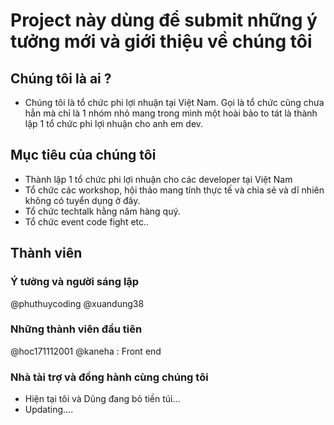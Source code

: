 # Project này dùng để submit những ý tưởng mới và giới thiệu về chúng tôi

## Chúng tôi là ai ?

- Chúng tôi là tổ chức phi lợi nhuận tại Việt Nam. Gọi là tổ chức cũng chưa hẳn mà chỉ là 1 nhóm nhỏ mang trong mình một hoài bảo to 
tát là thành lập 1 tổ chức phi lợi nhuận cho anh em dev.

## Mục tiêu của chúng tôi

- Thành lập 1 tổ chức phi lợi nhuận cho các developer tại Việt Nam
- Tổ chức các workshop, hội thảo mang tính thực tế và chia sẻ và dĩ nhiên không có tuyển dụng ở đây.
- Tổ chức techtalk hằng năm hàng quý.
- Tổ chức event code fight etc..


## Thành viên
### Ý tưởng và người sáng lập
@phuthuycoding @xuandung38

### Những thành viên đầu tiên
@hoc171112001 @kaneha : Front end

### Nhà tài trợ và đồng hành cùng chúng tôi
- Hiện tại tôi và Dũng đang bỏ tiền túi...
- Updating....